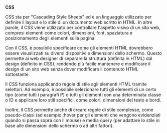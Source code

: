 **CSS**

CSS sta per "Cascading Style Sheets" ed è un linguaggio utilizzato per definire il layout e lo stile di un documento web scritto in HTML. In altre parole, il CSS viene utilizzato per controllare l'aspetto visivo di un sito web, compresi elementi come colori, dimensioni, font, spaziatura e posizionamento degli elementi sulla pagina.

Con il CSS, è possibile specificare come gli elementi HTML dovrebbero essere visualizzati su diversi dispositivi e dimensioni dello schermo. Questo permette ai web designer di separare la struttura (definita in HTML) dal design (definito in CSS), rendendo più facile mantenere e modificare il design di un sito web senza dover modificare il contenuto HTML sottostante.

Il CSS funziona applicando regole di stile agli elementi HTML tramite selettori. Ad esempio, è possibile selezionare tutti gli elementi di un certo tipo (come tutti i paragrafi P) o tutti gli elementi con una determinata classe o ID e applicare loro stili specifici, come colori, dimensioni del testo e bordi.

Inoltre, il CSS permette anche di creare regole di stile complesse, come pseudo-classi (ad esempio :hover per gli elementi che vengono evidenziati quando si passa sopra con il mouse) e media query (per adattare lo stile in base alle dimensioni dello schermo o ad altri fattori).

